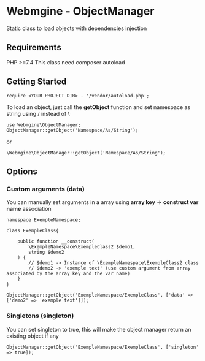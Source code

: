 # Webmgine - ObjectManager

Static class to load objects with dependencies injection

## Requirements

PHP >=7.4
This class need composer autoload

## Getting Started
```
require <YOUR PROJECT DIR> . '/vendor/autoload.php';
```

To load an object, just call the **getObject** function and set namespace as string using / instead of \
```
use Webmgine\ObjectManager;
ObjectManager::getObject('Namespace/As/String');
```
or
```
\Webmgine\ObjectManager::getObject('Namespace/As/String');
```

## Options

### Custom arguments (data)

You can manually set arguments in a array using **array key** => **construct var name** association
```
namespace ExempleNamespace;

class ExempleClass{

    public function __construct(
        \ExempleNamespace\ExempleClass2 $demo1,
        string $demo2
    ) {
        // $demo1 -> Instance of \ExempleNamespace\ExempleClass2 class
        // $demo2 -> 'exemple text' (use custom argument from array associated by the array key and the var name)
    }
}
```
```
ObjectManager::getObject('ExempleNamespace/ExempleClass', ['data' => ['demo2' => 'exemple text']]);
```

### Singletons (singleton)

You can set singleton to true, this will make the object manager return an existing object if any
```
ObjectManager::getObject('ExempleNamespace/ExempleClass', ['singleton' => true]);
```